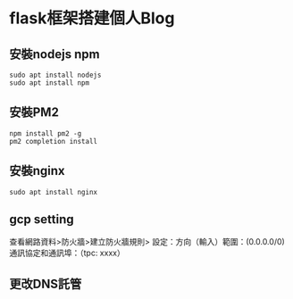 # flask框架搭建個人Blog

## 安裝nodejs npm
```shell
sudo apt install nodejs
sudo apt install npm
```

## 安裝PM2
```shell
npm install pm2 -g
pm2 completion install
```

## 安裝nginx
```shell
sudo apt install nginx
```

## gcp setting 
查看網路資料>防火牆>建立防火牆規則>
設定：方向（輸入）範圍：(0.0.0.0/0)
通訊協定和通訊埠：（tpc: xxxx）

## 更改DNS託管
